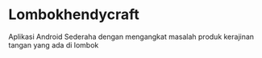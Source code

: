 # Lombokhendycraft
Aplikasi Android Sederaha dengan mengangkat masalah produk kerajinan tangan yang ada di lombok 
